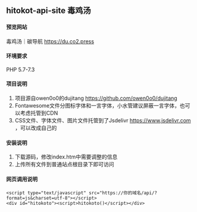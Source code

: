 ## hitokot-api-site 毒鸡汤

#### 预览网站
<a herf="https://du.co2.press" target="_blank">毒鸡汤｜碳导航</a> https://du.co2.press

#### 环境要求
PHP 5.7-7.3

#### 项目说明
1. 项目源自owen0o0的<a herf="https://github.com/owen0o0/dujitang" target="_blank">dujitang</a> https://github.com/owen0o0/dujitang
2. Fontawesome文件分图标字体和一言字体，小水管建议屏蔽一言字体，也可以考虑托管到CDN
3. CSS文件、字体文件、图片文件托管到了<a herf="https://www.jsdelivr.com" target="_blank">Jsdelivr</a> https://www.jsdelivr.com ，可以改成自己的

#### 安装说明
1. 下载源码，修改index.htm中需要调整的信息
2. 上传所有文件到普通站点根目录下即可访问

#### 网页调用说明

```
<script type="text/javascript" src="https://你的域名/api/?format=js&charset=utf-8"></script>
<div id="hitokoto"><script>hitokoto()</script></div>
```
